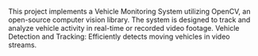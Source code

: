 This project implements a Vehicle Monitoring System utilizing OpenCV, an open-source computer vision library. The system is designed to track and analyze vehicle activity in real-time or recorded video footage.
Vehicle Detection and Tracking: Efficiently detects moving vehicles in video streams.
